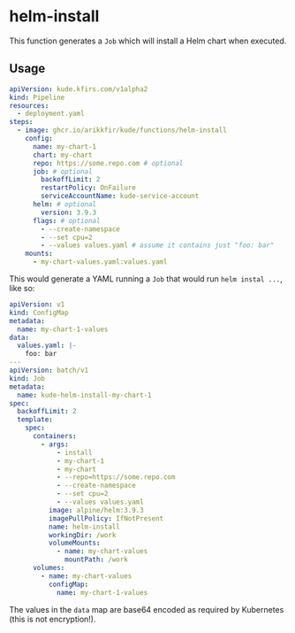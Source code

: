 # helm-install

This function generates a `Job` which will install a Helm chart when executed.

## Usage

```yaml
apiVersion: kude.kfirs.com/v1alpha2
kind: Pipeline
resources:
  - deployment.yaml
steps:
  - image: ghcr.io/arikkfir/kude/functions/helm-install
    config:
      name: my-chart-1
      chart: my-chart
      repo: https://some.repo.com # optional
      job: # optional
        backoffLimit: 2
        restartPolicy: OnFailure
        serviceAccountName: kude-service-account
      helm: # optional
        version: 3.9.3
      flags: # optional
        - --create-namespace
        - --set cpu=2
        - --values values.yaml # assume it contains just "foo: bar"
    mounts:
      - my-chart-values.yaml:values.yaml
```

This would generate a YAML running a `Job` that would run `helm instal ...`, like so:

```yaml
apiVersion: v1
kind: ConfigMap
metadata:
  name: my-chart-1-values
data:
  values.yaml: |-
    foo: bar
---
apiVersion: batch/v1
kind: Job
metadata:
  name: kude-helm-install-my-chart-1
spec:
  backoffLimit: 2
  template:
    spec:
      containers:
        - args:
            - install
            - my-chart-1
            - my-chart
            - --repo=https://some.repo.com
            - --create-namespace
            - --set cpu=2
            - --values values.yaml
          image: alpine/helm:3.9.3
          imagePullPolicy: IfNotPresent
          name: helm-install
          workingDir: /work
          volumeMounts:
            - name: my-chart-values
              mountPath: /work
      volumes:
        - name: my-chart-values
          configMap:
            name: my-chart-1-values  
```

The values in the `data` map are base64 encoded as required by Kubernetes (this is not encryption!).
